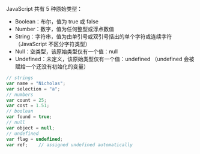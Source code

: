 JavaScript  共有 5 种原始类型：

+   Boolean：布尔，值为 true 或 false
+   Number：数字，值为任何整型或浮点数值
+   String：字符串，值为由单引号或双引号括出的单个字符或连续字符（JavaScript 不区分字符类型）
+   Null：空类型，该原始类型仅有一个值：null
+   Undefined：未定义，该原始类型仅有一个值：undefined （undefined 会被赋给一个还没有初始化的变量）

```js
// strings
var name = "Nicholas";
var selection = "a";
// numbers
var count = 25;
var cost = 1.51;
// boolean
var found = true;
// null
var object = null;
// undefined
var flag = undefined;
var ref;    // assigned undefined automatically
```

